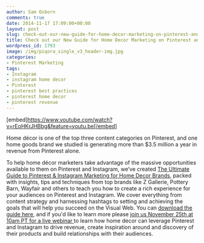 ```yaml
---
author: Sam Osborn
comments: true
date: 2014-11-17 17:09:00+00:00
layout: post
slug: check-out-our-new-guide-for-home-decor-marketing-on-pinterest-and-instagram
title: Check out our New Guide for Home Decor Marketing on Pinterest and Instagram!
wordpress_id: 1793
image: /img/piqora_single_v3_header-img.jpg
categories:
- Pinterest Marketing
tags:
- Instagram
- instagram home decor
- Pinterest
- pinterest best practices
- pinterest home decor
- pinterest revenue
---
```


[embed]https://www.youtube.com/watch?v=rEoHKrJHBbg&feature=youtu.be[/embed]

Home décor is one of the top three content categories on Pinterest, and one home goods brand we studied is generating more than $3.5 million a year in revenue from Pinterest alone.

To help home décor marketers take advantage of the massive opportunities available to them on Pinterest and Instagram, we’ve created [The Ultimate Guide to Pinterest & Instagram Marketing for Home Decor Brands](http://go.piqora.com/home-decor-best-practices.html), packed with insights, tips and techniques from top brands like Z Gallerie, Pottery Barn, Wayfair and others to teach you how to create a rich experience for your audiences on Pinterest and Instagram. We cover everything from content strategy and harnessing hashtags to setting and achieving the goals that will help you succeed on the Visual Web. You can [download the guide here](http://go.piqora.com/home-decor-best-practices.html), and if you'd like to learn more please [join us November 25th at 10am PT for a live webinar ](http://go.piqora.com/home-decor-webinar.html)to learn how home decor can leverage Pinterest and Instagram to drive revenue, create inspiration around and discovery of their products and build relationships with their audiences.
